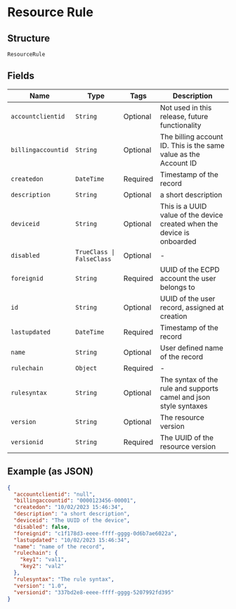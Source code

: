 
# Resource Rule

## Structure

`ResourceRule`

## Fields

| Name | Type | Tags | Description |
|  --- | --- | --- | --- |
| `accountclientid` | `String` | Optional | Not used in this release, future functionality |
| `billingaccountid` | `String` | Optional | The billing account ID. This is the same value as the Account ID |
| `createdon` | `DateTime` | Required | Timestamp of the record |
| `description` | `String` | Optional | a short description |
| `deviceid` | `String` | Optional | This is a UUID value of the device created when the device is onboarded |
| `disabled` | `TrueClass \| FalseClass` | Optional | - |
| `foreignid` | `String` | Required | UUID of the ECPD account the user belongs to |
| `id` | `String` | Optional | UUID of the user record, assigned at creation |
| `lastupdated` | `DateTime` | Required | Timestamp of the record |
| `name` | `String` | Optional | User defined name of the record |
| `rulechain` | `Object` | Required | - |
| `rulesyntax` | `String` | Optional | The syntax of the rule and supports camel and json style syntaxes |
| `version` | `String` | Optional | The resource version |
| `versionid` | `String` | Required | The UUID of the resource version |

## Example (as JSON)

```json
{
  "accountclientid": "null",
  "billingaccountid": "0000123456-00001",
  "createdon": "10/02/2023 15:46:34",
  "description": "a short description",
  "deviceid": "The UUID of the device",
  "disabled": false,
  "foreignid": "c1f178d3-eeee-ffff-gggg-0d6b7ae6022a",
  "lastupdated": "10/02/2023 15:46:34",
  "name": "name of the record",
  "rulechain": {
    "key1": "val1",
    "key2": "val2"
  },
  "rulesyntax": "The rule syntax",
  "version": "1.0",
  "versionid": "337bd2e8-eeee-ffff-gggg-5207992fd395"
}
```

